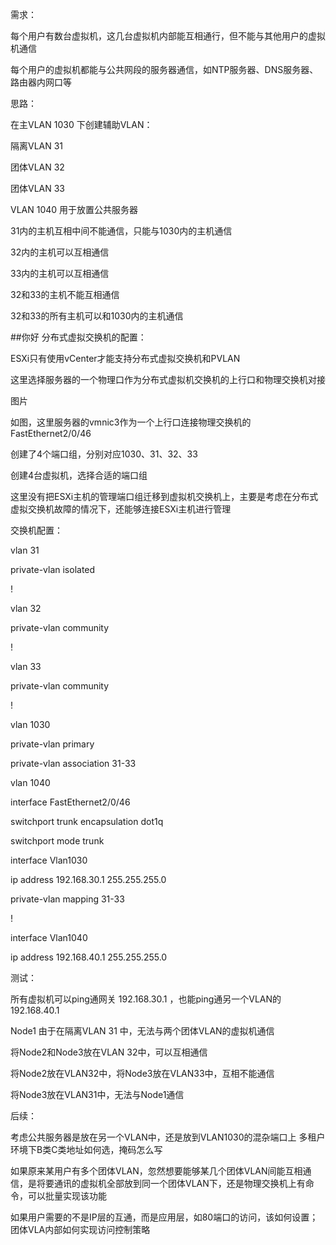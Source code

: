 需求：

每个用户有数台虚拟机，这几台虚拟机内部能互相通行，但不能与其他用户的虚拟机通信

每个用户的虚拟机都能与公共网段的服务器通信，如NTP服务器、DNS服务器、路由器内网口等

 

思路：

在主VLAN 1030 下创建辅助VLAN：

隔离VLAN 31

团体VLAN 32

团体VLAN 33

VLAN 1040 用于放置公共服务器

 

31内的主机互相中间不能通信，只能与1030内的主机通信

32内的主机可以互相通信

33内的主机可以互相通信

32和33的主机不能互相通信

32和33的所有主机可以和1030内的主机通信

 

##你好
分布式虚拟交换机的配置：

 

ESXi只有使用vCenter才能支持分布式虚拟交换机和PVLAN

这里选择服务器的一个物理口作为分布式虚拟机交换机的上行口和物理交换机对接

图片 

如图，这里服务器的vmnic3作为一个上行口连接物理交换机的FastEthernet2/0/46

创建了4个端口组，分别对应1030、31、32、33

创建4台虚拟机，选择合适的端口组

这里没有把ESXi主机的管理端口组迁移到虚拟机交换机上，主要是考虑在分布式虚拟交换机故障的情况下，还能够连接ESXi主机进行管理

 

交换机配置：

vlan 31

  private-vlan isolated

!

vlan 32

  private-vlan community

!

vlan 33

  private-vlan community

!

vlan 1030

  private-vlan primary

  private-vlan association 31-33

 

vlan 1040

 

interface FastEthernet2/0/46

 switchport trunk encapsulation dot1q

 switchport mode trunk

 

 

interface Vlan1030

 ip address 192.168.30.1 255.255.255.0

 private-vlan mapping 31-33

!

interface Vlan1040

 ip address 192.168.40.1 255.255.255.0


 

测试：

所有虚拟机可以ping通网关 192.168.30.1 ，也能ping通另一个VLAN的 192.168.40.1

Node1 由于在隔离VLAN 31 中，无法与两个团体VLAN的虚拟机通信

将Node2和Node3放在VLAN 32中，可以互相通信

将Node2放在VLAN32中，将Node3放在VLAN33中，互相不能通信

将Node3放在VLAN31中，无法与Node1通信

 

后续：

考虑公共服务器是放在另一个VLAN中，还是放到VLAN1030的混杂端口上
多租户环境下B类C类地址如何选，掩码怎么写

如果原来某用户有多个团体VLAN，忽然想要能够某几个团体VLAN间能互相通信，是将要通讯的虚拟机全部放到同一个团体VLAN下，还是物理交换机上有命令，可以批量实现该功能

如果用户需要的不是IP层的互通，而是应用层，如80端口的访问，该如何设置；团体VLA内部如何实现访问控制策略 
